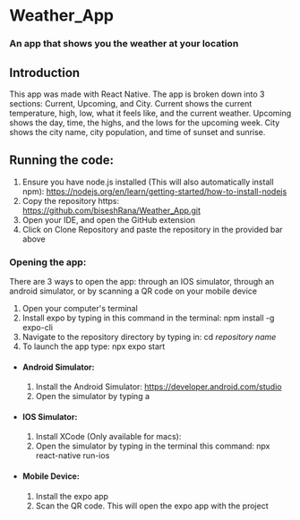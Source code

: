 # Weather_App

### An app that shows you the weather at your location

## Introduction
This app was made with React Native. The app is broken down into 3 sections: Current, Upcoming, and City. Current shows the current temperature, high, low, what it feels like, and the current weather. Upcoming shows the day, time, the highs, and the lows for the upcoming week. City shows the city name, city population, and time of sunset and sunrise.  

## Running the code:
1) Ensure you have node.js installed (This will also automatically install npm): https://nodejs.org/en/learn/getting-started/how-to-install-nodejs
2) Copy the repository https: https://github.com/biseshRana/Weather_App.git
3) Open your IDE, and open the GitHub extension
4) Click on Clone Repository and paste the repository in the provided bar above
### Opening the app:
There are 3 ways to open the app: through an IOS simulator, through an android simulator, or by scanning a QR code on your mobile device
1) Open your computer's terminal
2) Install expo by typing in this command in the terminal: npm install -g expo-cli
3) Navigate to the repository directory by typing in: cd *repository name*
4) To launch the app type: npx expo start
- #### Android Simulator:
  1) Install the Android Simulator: https://developer.android.com/studio
  2) Open the simulator by typing a
- #### IOS Simulator:
  1) Install XCode (Only available for macs):
  2) Open the simulator by typing in the terminal this command: npx react-native run-ios
- #### Mobile Device:
  1) Install the expo app
  2) Scan the QR code. This will open the expo app with the project 
